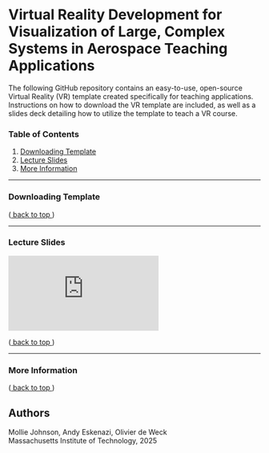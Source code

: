 # Virtual Reality Development for Visualization of Large, Complex Systems in Aerospace Teaching Applications
The following GitHub repository contains an easy-to-use, open-source Virtual Reality (VR) template created specifically for teaching applications. Instructions on how to download the VR template are included, as well as a slides deck detailing how to utilize the template to teach a VR course.

### Table of Contents 

1. [ Downloading Template ](#S1)
2. [ Lecture Slides ](#S2)
3. [ More Information ](#S3)

---
<a name="S1"></a>
### Downloading Template

([ back to top ](#back_to_top))

---
<a name="S2"></a>
### Lecture Slides

<embed src="https://github.com/mojohn23/CAD2VR/blob/main/Teaching%20Material/Unity%20for%20Engineers.pdf" type="application/pdf" />

([ back to top ](#back_to_top))

---
<a name="S3"></a>
### More Information

([ back to top ](#back_to_top))

## Authors

Mollie Johnson, Andy Eskenazi, Olivier de Weck <br />
Massachusetts Institute of Technology, 2025 <br />

